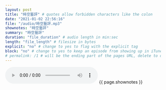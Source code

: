 ```yaml
---
layout: post
title: "時空藝評" # quotes allow forbidden characters like the colon
date: "2021-01-02 22:56:16"
file: "/audio/時空藝評.mp3"
shownotes: "時空藝評"
summary: "時空藝評"
duration: "file_duration" # audio length in min:sec
length: "file_length" # filesize in bytes
explicit: "no" # change to yes to flag with the explicit tag
block: "no" # change to yes to keep an episode from showing up in iTunes
# permalink: /1 # will be the ending part of the pages URL, delete to default to the title
---
```


<audio controls>
<source src="{{site.url}}{{site.baseurl}}{{ page.file }}" type="audio/x-mp3">
Your browser does not support the audio element.
</audio>
{{ page.shownotes }}
